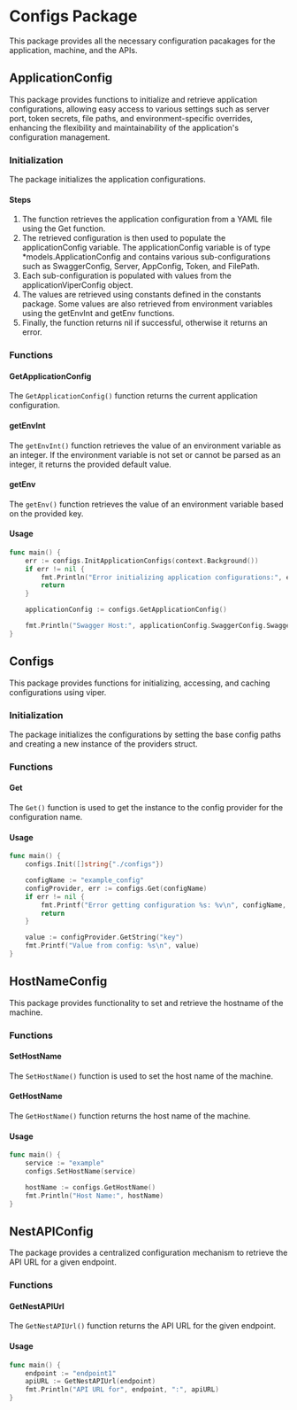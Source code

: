 # Configs Package

This package provides all the necessary configuration pacakages for the application, machine, and the APIs.

## ApplicationConfig

This package provides functions to initialize and retrieve application configurations, allowing easy access to various settings such as server port, token secrets, file paths, and environment-specific overrides, enhancing the flexibility and maintainability of the application's configuration management.

### Initialization

The package initializes the application configurations. 

#### Steps
1. The function retrieves the application configuration from a YAML file using the Get function. 
2. The retrieved configuration is then used to populate the applicationConfig variable. The applicationConfig variable is of type *models.ApplicationConfig and contains various sub-configurations such as SwaggerConfig, Server, AppConfig, Token, and FilePath.
4. Each sub-configuration is populated with values from the applicationViperConfig object. 
5. The values are retrieved using constants defined in the constants package. Some values are also retrieved from environment variables using the getEnvInt and getEnv functions.
6. Finally, the function returns nil if successful, otherwise it returns an error.

### Functions

#### GetApplicationConfig

The `GetApplicationConfig()` function returns the current application configuration. 

#### getEnvInt

The `getEnvInt()` function retrieves the value of an environment variable as an integer. If the environment variable is not set or cannot be parsed as an integer, it returns the provided default value.

#### getEnv

The `getEnv()` function retrieves the value of an environment variable based on the provided key.

#### Usage

```go
func main() {
	err := configs.InitApplicationConfigs(context.Background())
	if err != nil {
		fmt.Println("Error initializing application configurations:", err)
		return
	}

	applicationConfig := configs.GetApplicationConfig()

	fmt.Println("Swagger Host:", applicationConfig.SwaggerConfig.SwaggerHost)
}

```


## Configs

This package provides functions for initializing, accessing, and caching configurations using viper.

### Initialization

The package initializes the configurations by setting the base config paths and creating a new instance of the providers struct.

### Functions

#### Get

The `Get()` function is used to get the instance to the config provider for the configuration name.

#### Usage

```go
func main() {
	configs.Init([]string{"./configs"})

	configName := "example_config"
	configProvider, err := configs.Get(configName)
	if err != nil {
		fmt.Printf("Error getting configuration %s: %v\n", configName, err)
		return
	}

	value := configProvider.GetString("key")
	fmt.Printf("Value from config: %s\n", value)
}
```


## HostNameConfig

This package provides functionality to set and retrieve the hostname of the machine.

### Functions

#### SetHostName

The `SetHostName()` function is used to set the host name of the machine.

#### GetHostName

The `GetHostName()` function returns the host name of the machine.

#### Usage

```go
func main() {
	service := "example"
	configs.SetHostName(service)

	hostName := configs.GetHostName()
	fmt.Println("Host Name:", hostName)
}
```


## NestAPIConfig

The package provides a centralized configuration mechanism to retrieve the API URL for a given endpoint.

### Functions

#### GetNestAPIUrl

The `GetNestAPIUrl()` function returns the API URL for the given endpoint.

#### Usage

```go
func main() {
	endpoint := "endpoint1"
	apiURL := GetNestAPIUrl(endpoint)
	fmt.Println("API URL for", endpoint, ":", apiURL)
}
```